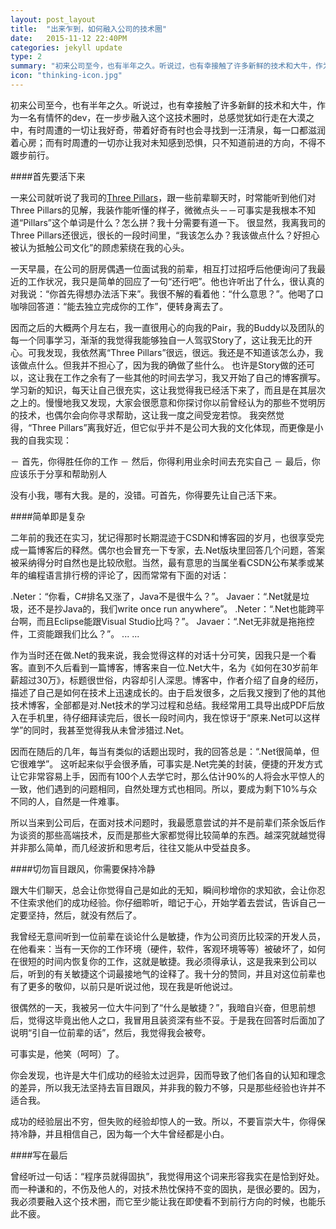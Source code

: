 ```yaml
---
layout: post_layout
title:  "出来乍到，如何融入公司的技术圈"
date:   2015-11-12 22:40PM
categories: jekyll update
type: 2
summary: "初来公司至今，也有半年之久。听说过，也有幸接触了许多新鲜的技术和大牛，作为一名有情怀的dev，在一步步融入这个这技术圈时，总感觉犹如行走在大漠之中，有时周遭的一切让我好奇，带着好奇有时也会寻找到一汪清泉，每一口都滋润着心房；而有时周遭的一切亦让我对未知感到恐惧，只不知道前进的方向，不得不踱步前行。"
icon: "thinking-icon.jpg"
---
```


初来公司至今，也有半年之久。听说过，也有幸接触了许多新鲜的技术和大牛，作为一名有情怀的dev，在一步步融入这个这技术圈时，总感觉犹如行走在大漠之中，有时周遭的一切让我好奇，带着好奇有时也会寻找到一汪清泉，每一口都滋润着心房；而有时周遭的一切亦让我对未知感到恐惧，只不知道前进的方向，不得不踱步前行。

####首先要活下来

一来公司就听说了我司的[Three Pillars](http://martinfowler.com/bliki/ThreePillars.html)，跟一些前辈聊天时，时常能听到他们对Three Pillars的见解，我装作能听懂的样子，微微点头－－可事实是我根本不知道“Pillars”这个单词是什么？怎么拼？我十分需要有道一下。
很显然，我离我司的Three Pillars还很远，很长的一段时间里，“我该怎么办？我该做点什么？好担心被认为抵触公司文化”的顾虑萦绕在我的心头。

一天早晨，在公司的厨房偶遇一位面试我的前辈，相互打过招呼后他便询问了我最近的工作状况，我只是简单的回应了一句“还行吧”。他也许听出了什么，很认真的对我说：“你首先得想办法活下来”。我很不解的看着他：“什么意思？”。他喝了口咖啡回答道：“能去独立完成你的工作”，便转身离去了。

因而之后的大概两个月左右，我一直很用心的向我的Pair，我的Buddy以及团队的每一个同事学习，渐渐的我觉得我能够独自一人驾驭Story了，这让我无比的开心。可我发现，我依然离“Three Pillars”很远，很远。我还是不知道该怎么办，我该做点什么。但我并不担心了，因为我的确做了些什么。
也许是Story做的还可以，这让我在工作之余有了一些其他的时间去学习，我又开始了自己的博客撰写。学习新的知识，每天让自己很充实，这让我觉得我已经活下来了，而且是在其层次之上的。慢慢地我又发现，大家会很愿意和你探讨你以前曾经认为的那些不觉明厉的技术，也偶尔会向你寻求帮助，这让我一度之间受宠若惊。
我突然觉得，“Three Pillars”离我好近，但它似乎并不是公司大我的文化体现，而更像是小我的自我实现：

－ 首先，你得胜任你的工作
－ 然后，你得利用业余时间去充实自己
－ 最后，你应该乐于分享和帮助别人

没有小我，哪有大我。是的，没错。可首先，你得要先让自己活下来。

####简单即是复杂

二年前的我还在实习，犹记得那时长期混迹于CSDN和博客园的岁月，也很享受完成一篇博客后的释然。偶尔也会冒充一下专家，去.Net版块里回答几个问题，答案被采纳得分时自然也是比较欣慰。当然，最有意思的当属坐看CSDN公布某季或某年的编程语言排行榜的评论了，因而常常有下面的对话：

.Neter：“你看，C#排名又涨了，Java不是很牛么？”。
Javaer：“.Net就是垃圾，还不是抄Java的，我们write once run anywhere”。
.Neter：“.Net也能跨平台啊，而且Eclipse能跟Visual Studio比吗？”。
Javaer：“.Net无非就是拖拖控件，工资能跟我们比么？”。
... ...

作为当时还在做.Net的我来说，我会觉得这样的对话十分可笑，因我只是一个看客。直到不久后看到一篇博客，博客来自一位.Net大牛，名为《如何在30岁前年薪超过30万》，标题很世俗，内容却引人深思。博客中，作者介绍了自身的经历，描述了自己是如何在技术上迅速成长的。由于启发很多，之后我又搜到了他的其他技术博客，全部都是对.Net技术的学习过程和总结。我经常用工具导出成PDF后放入在手机里，待仔细拜读完后，很长一段时间内，我在惊讶于“原来.Net可以这样学”的同时，我甚至觉得我从未曾涉猎过.Net。

因而在随后的几年，每当有类似的话题出现时，我的回答总是：“.Net很简单，但它很难学”。
这听起来似乎会很矛盾，可事实是.Net完美的封装，便捷的开发方式让它非常容易上手，因而有100个人去学它时，那么估计90%的人将会水平惊人的一致，他们遇到的问题相同，自然处理方式也相同。所以，要成为剩下10%与众不同的人，自然是一件难事。

所以当来到公司后，在面对技术问题时，我最愿意尝试的并不是前辈们茶余饭后作为谈资的那些高端技术，反而是那些大家都觉得比较简单的东西。越深究就越觉得并非那么简单，而几经波折和思考后，往往又能从中受益良多。

####切勿盲目跟风，你需要保持冷静

跟大牛们聊天，总会让你觉得自己是如此的无知，瞬间秒增你的求知欲，会让你忍不住索求他们的成功经验。你仔细聆听，暗记于心，开始学着去尝试，告诉自己一定要坚持，然后，就没有然后了。

我曾经无意间听到一位前辈在谈论什么是敏捷，作为公司资历比较深的开发人员，在他看来：当有一天你的工作环境（硬件，软件，客观环境等等）被破坏了，如何在很短的时间内恢复你的工作，这就是敏捷。我必须得承认，这是我来到公司以后，听到的有关敏捷这个词最接地气的诠释了。我十分的赞同，并且对这位前辈也有了更多的敬仰，以前只是听说过他，现在我是听他说过。

很偶然的一天，我被另一位大牛问到了“什么是敏捷？”，我暗自兴奋，但思前想后，觉得这毕竟出他人之口，我冒用且装资深有些不妥。于是我在回答时后面加了说明“引自一位前辈的话”，然后，我觉得我会被夸。

可事实是，他笑（呵呵）了。

你会发现，也许是大牛们成功的经验太过迥异，因而导致了他们各自的认知和理念的差异，所以我无法坚持去盲目跟风，并非我的毅力不够，只是那些经验也许并不适合我。

成功的经验层出不穷，但失败的经验却惊人的一致。所以，不要盲崇大牛，你得保持冷静，并且相信自己，因为每一个大牛曾经都是小白。

####写在最后

曾经听过一句话：“程序员就得固执”，我觉得用这个词来形容我实在是恰到好处。而一种谦和的，不伤及他人的，对技术热忱保持不变的固执，是很必要的。因为，我必须要融入这个技术圈，而它至少能让我在即使看不到前行方向的时候，也能乐此不疲。

